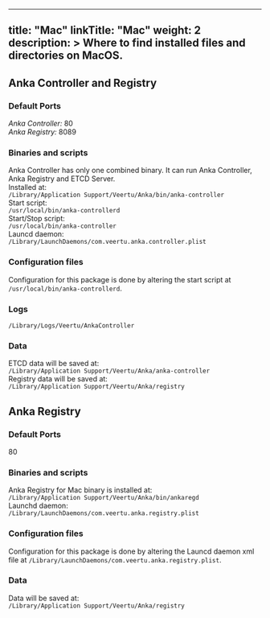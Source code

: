 


---
title: "Mac"
linkTitle: "Mac"
weight: 2
description: >
  Where to find installed files and directories on MacOS.
---

## Anka Controller and Registry
### Default Ports
*Anka Controller:* 80  
*Anka Registry:* 8089  

### Binaries and scripts
Anka Controller has only one combined binary. It can run Anka Controller, Anka Registry and ETCD Server.  
Installed at:    
`/Library/Application Support/Veertu/Anka/bin/anka-controller`  
Start script:  
`/usr/local/bin/anka-controllerd`  
Start/Stop script:    
`/usr/local/bin/anka-controller`  
Launcd daemon:  
`/Library/LaunchDaemons/com.veertu.anka.controller.plist`

### Configuration files
Configuration for this package is done by altering the start script at `/usr/local/bin/anka-controllerd`.

### Logs
`/Library/Logs/Veertu/AnkaController`
### Data
ETCD data will be saved at:  
`/Library/Application Support/Veertu/Anka/anka-controller`  
Registry data will be saved at:  
`/Library/Application Support/Veertu/Anka/registry`



## Anka Registry
### Default Ports
80
### Binaries and scripts
Anka Registry for Mac binary is installed at:   
`/Library/Application Support/Veertu/Anka/bin/ankaregd`  
Launchd daemon:  
`/Library/LaunchDaemons/com.veertu.anka.registry.plist`

### Configuration files
Configuration for this package is done by altering the Launcd daemon xml file at `/Library/LaunchDaemons/com.veertu.anka.registry.plist`.


### Data
Data will be saved at:  
`/Library/Application Support/Veertu/Anka/registry`















